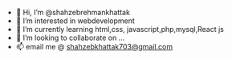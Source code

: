 - 👋 Hi, I’m @shahzebrehmankhattak
- 👀 I’m interested in webdevelopment
- 🌱 I’m currently learning html,css, javascript,php,mysql,React js
- 💞️ I’m looking to collaborate on ...
- 📫 email me @ shahzebkhattak703@gmail.com

<!---
shahzebrehmankhattak/shahzebrehmankhattak is a ✨ special ✨ repository because its `README.md` (this file) appears on your GitHub profile.
You can click the Preview link to take a look at your changes.
--->
